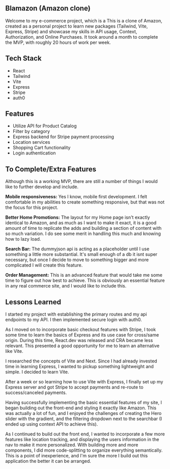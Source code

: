 
## Blamazon (Amazon clone)

Welcome to my e-commerce project, which is a This is a clone of Amazon, created as a personal project to learn new packages (Tailwind, Vite, Express, Stripe) and showcase my skills in API usage, Context, Authorization, and Online Purchases. It took around a month to complete the MVP, with roughly 20 hours of work per week.
## Tech Stack
- React
- Tailwind
- Vite
- Express
- Stripe
- auth0

## Features

- Utilize API for Product Catalog
- Filter by category
- Express backend for Stripe payment processing
- Location services
- Shopping Cart functionality
- Login authentication

## To Complete/Extra Features

Although this is a working MVP, there are still a number of things I would like to further develop and include.

**Mobile responsiveness:**
Yes I know, mobile first development. I felt comfortable in my abilities to create something responsive, but that was not the focus for this project.

**Better Home Promotions:**
The layout for my Home page isn't exactly identical to Amazon, and as much as I want to make it exact, it is a good amount of time to replicate the adds and building a section of content with so much variation. I do see some merit in handling this much and knowing how to lazy load.

**Search Bar:**
The dummyjson api is acting as a placeholder until I use something a little more substantial. It's small enough of a db it isnt super necessary, but once I decide to move to something bigger and more complicated I will create this feature.

**Order Management:**
This is an advanced feature that would take me some time to figure out how best to achieve. This is obviously an essential feature in any real commerce site, and I would like to include this.

## Lessons Learned

I started my project with establishing the primary routes and my api endpoints to my API. I then implemented secure login with auth0.

As I moved on to incorporate basic checkout features with Stripe, I took some time to learn the basics of Express and its use case for cross/same origin. During this time, React.dev was released and CRA became less relevant. This presented a good opportunity for me to learn an alternative like Vite.

I researched the concepts of Vite and Next. Since I had already invested time in learning Express, I wanted to pickup something lightweight and simple. I decided to learn Vite. 

After a week or so learning how to use Vite with Express, I finally set up my Express server and got Stripe to accept payments and re-route to success/canceled payments.

Having successfully implementing the basic essential features of my site, I began building out the front-end and styling it exactly like Amazon. This was actually a lot of fun, and I enjoyed the challenges of creating the Hero slider with the gradient, and the filtering dropdown next to the searchbar (I ended up using context API to achieve this).

As I continued to build out the front end, I wanted to incorporate a few more features like location tracking, and displaying the users information in the nav to make it more personalized. With building more and more components, I did more code-splitting to organize everything semantically. This is a point of inexperience, and I'm sure the more I build out this application the better it can be arranged. 


